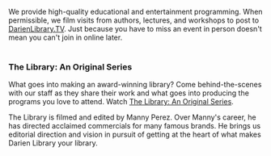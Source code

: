 <div class="row">

<div class="col-md-10 col-md-offset-1">

<div class="margin-bottom-20"></div>

We provide high-quality educational and entertainment programming. When permissible, we film visits from authors, lectures, and workshops to post to [DarienLibrary.TV](http://darienlibrary.tv/ "DarienLibrary.TV"). Just because you have to miss an event in person doesn't mean you can't join in online later.
<br/>
<br/>

### The Library: An Original Series
What goes into making an award-winning library? Come behind-the-scenes with our staff as they share their work and what goes into producing the programs you love to attend. Watch [The Library: An Original Series](http://darienlibrary.tv/categories/thelibrary.html "The Library Web Series").

The Library is filmed and edited by Manny Perez. Over Manny's career, he has directed acclaimed commercials for many famous brands. He brings us editorial direction and vision in pursuit of getting at the heart of what makes Darien Library your library. 

</div>
</div>